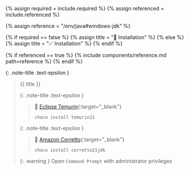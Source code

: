 <!-- LOCATION -->
<!-- _includes/components/java/ -->

<!-- INCLUDE -->
<!-- components/java/jdk-windows.md -->

<!-- VARIABLES -->
<!-- required:      [true, false], default to true -->
<!-- referenced:    [true, false], default to false -->


<!-- READ VARIABLES -->
{% assign required   = include.required %}
{% assign referenced = include.referenced %}


<!-- ASSIGN CONSTANTS -->
{% assign reference = "/env/java#windows-jdk" %}


<!-- DECIDE TO DISPLAY THE NECESSITY OF THE INSTALLATION -->
{% if required == false %}
    {% assign title = "🔲 Installation" %}
{% else %}
    {% assign title = "✅ Installation" %}
{% endif %}


<!-- DECIDE TO DISPLAY THE LINK OF THIS COMPONENT -->
{% if referenced == true %}
{% include components/reference.md path=reference %}
{% endif %}


<!-- MAIN CONTENT -->

{: .note-title .text-epsilon } 
> {{ title }}
>
> {: .note-title .text-epsilon } 
>> 🔘 [Eclipse Temurin](https://adoptium.net){:target="\_blank"}
>>
>> ```shell
>> choco install temurin21
>> ```
>
> {: .note-title .text-epsilon }
>> 🔘 [Amazon Corretto](https://aws.amazon.com/corretto){:target="\_blank"}
>>
>> ```shell
>> choco install corretto21jdk
>> ```
>
> {: .warning }
> Open `Command Prompt` with administrator privileges